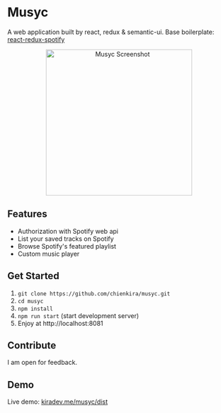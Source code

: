 # Musyc
A web application built by react, redux & semantic-ui.
Base boilerplate: [react-redux-spotify](https://github.com/chienkira/react-redux-spotify)
<p align="center">
<img width="330" src="https://raw.githubusercontent.com/chienkira/musyc/master/screenshoot.png" alt="Musyc Screenshot"/>
</p>

## Features
* Authorization with Spotify web api
* List your saved tracks on Spotify
* Browse Spotify's featured playlist
* Custom music player

## Get Started

1. `git clone https://github.com/chienkira/musyc.git`
2. `cd musyc`
3. `npm install`
4. `npm run start` (start development server)
5. Enjoy at http://localhost:8081

## Contribute

I am open for feedback.

## Demo
Live demo: [kiradev.me/musyc/dist](https://kiradev.me/musyc/dist)
